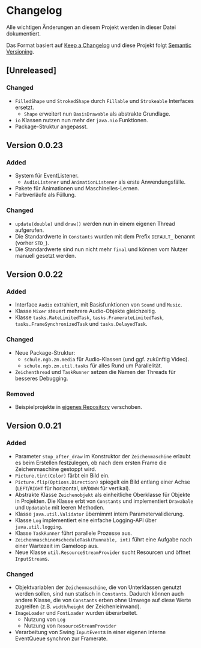 # Changelog
Alle wichtigen Änderungen an diesem Projekt werden in dieser Datei dokumentiert.

Das Format basiert auf [Keep a Changelog](https://keepachangelog.com/de/1.0.0/)
und diese Projekt folgt [Semantic Versioning](https://semver.org/spec/v2.0.0.html).

## [Unreleased]

### Changed
- `FilledShape` und `StrokedShape` durch `Fillable` und `Strokeable` Interfaces ersetzt.
	- `Shape` erweitert nun `BasisDrawable` als abstrakte Grundlage.
- `io` Klassen nutzen nun mehr der `java.nio` Funktionen.
- Package-Struktur angepasst.

## Version 0.0.23

### Added
- System für EventListener.
  - `AudioListener` und `AnimationListener` als erste Anwendungsfälle.
- Pakete für Animationen und Maschinelles-Lernen.
- Farbverläufe als Füllung.

### Changed
- `update(double)` und `draw()` werden nun in einem eigenen Thread aufgerufen. 
- Die Standardwerte in `Constants` wurden mit dem Prefix `DEFAULT_` benannt (vorher `STD_`).
- Die Standardwerte sind nun nicht mehr `final` und können vom Nutzer manuell gesetzt werden.

## Version 0.0.22

### Added
- Interface `Audio` extrahiert, mit Basisfunktionen von `Sound` und `Music`.
- Klasse `Mixer` steuert mehrere Audio-Objekte gleichzeitig. 
- Klasse `tasks.RateLimitedTask`, `tasks.FramerateLimitedTask`, `tasks.FrameSynchronizedTask` und `tasks.DelayedTask`. 

### Changed
- Neue Package-Struktur:
  - `schule.ngb.zm.media` für Audio-Klassen (und ggf. zukünftig Video).
  - `schule.ngb.zm.util.tasks` für alles Rund um Parallelität.
- `Zeichenthread` und `TaskRunner` setzen die Namen der Threads für besseres Debugging.

### Removed
- Beispielprojekte in [eigenes Repository](https://github.com/jneug/zeichenmaschine-examples) verschoben.

## Version 0.0.21

### Added
- Parameter `stop_after_draw` im Konstruktor der `Zeichenmaschine` erlaubt es beim Erstellen festzulegen, ob nach dem ersten Frame die Zeichenmaschine gestoppt wird.
- `Picture.tint(Color)` färbt ein Bild ein.
- `Picture.flip(Options.Direction)` spiegelt ein Bild entlang einer Achse (`LEFT`/`RIGHT` für horizontal, `UP`/`DOWN` für vertikal).
- Abstrakte Klasse `Zeichenobjekt` als einheitliche Oberklasse für Objekte in Projekten. Die Klasse erbt von `Constants` und implementiert `Drawabale` und `Updatable` mit leeren Methoden.
- Klasse `java.util.Validator` übernimmt intern Parametervalidierung.
- Klasse `Log` implementiert eine einfache Logging-API über `java.util.logging`.
- Klasse `TaskRunner` führt parallele Prozesse aus.
- `Zeichenmaschine#scheduleTask(Runnable, int)` führt eine Aufgabe nach einer Wartezeit im Gameloop aus.
- Neue Klasse `util.ResourceStreamProvider` sucht Resourcen und öffnet `InputStream`s.

### Changed
- Objektvariablen der `Zeichenmaschine`, die von Unterklassen genutzt werden sollen, sind nun statisch in `Constants`. Dadurch können auch andere Klasse, die von `Constants` erben ohne Umwege auf diese Werte zugreifen (z.B. `width`/`height` der Zeichenleinwand).
- `ImageLoader` und `FontLoader` wurden überarbeitet.
  - Nutzung von `Log`
  - Nutzung von `ResourceStreamProvider`
- Verarbeitung von Swing `InputEvent`s in einer eigenen interne EventQueue synchron zur Framerate.
